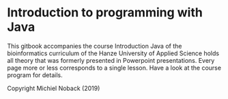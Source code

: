 # Introduction to programming with Java

This gitbook accompanies the course Introduction Java of the bioinformatics curriculum of 
the Hanze University of Applied Science
 holds all theory that was formerly presented in Powerpoint presentations. 
Every page more or less corresponds to a single lesson. Have a look at the 
course program for details.


Copyright Michiel Noback (2019)